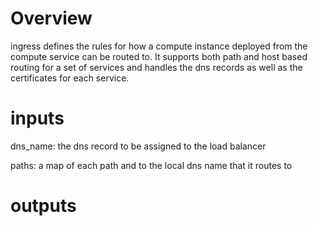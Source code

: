 # Overview

ingress defines the rules for how a compute instance deployed from the compute service can
be routed to. It supports both path and host based routing for a set of services and
handles the dns records as well as the certificates for each service.

# inputs

dns_name: the dns record to be assigned to the load balancer

paths: a map of each path and to the local dns name that it routes to

# outputs
